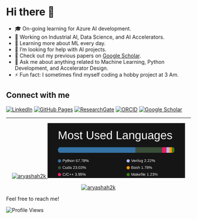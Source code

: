 # Hi there 👋

- 🎓 On-going learning for Azure AI development.
- 🔭 Working on Industrial AI, Data Science, and AI Accelerators.
- 🌱 Learning more about ML every day.
- 🤔 I’m looking for help with AI projects.
- 💼 Check out my previous papers on [Google Scholar](https://scholar.google.com/citations?user=0kupfkYAAAAJ&hl=en).
- 💬 Ask me about anything related to Machine Learning, Python Development, and Accelerator Design.
- ⚡ Fun fact: I sometimes find myself coding a hobby project at 3 Am.

## Connect with me
[![LinkedIn](https://img.shields.io/badge/LinkedIn-blue?style=flat&logo=linkedin)](https://www.linkedin.com/in/ahmad--rezaei/)
[![GitHub Pages](https://img.shields.io/badge/Website-lightgrey?style=flat&logo=github)](https://amd-rezaei.github.io/)
[![ResearchGate](https://img.shields.io/badge/ResearchGate-00CCBB?style=flat&logo=researchgate&logoColor=white)](https://www.researchgate.net/profile/Ahmad-Rezaei)
[![ORCID](https://img.shields.io/badge/ORCID-A6CE39?style=flat&logo=orcid&logoColor=white)](https://orcid.org/0000-0002-9232-6934)
[![Google Scholar](https://img.shields.io/badge/Google_Scholar-4285F4?style=flat&logo=google-scholar&logoColor=white)](https://scholar.google.com/citations?user=0kupfkYAAAAJ&hl=en)

---



<p align="center">
  <a href="https://streak-stats.demolab.com?user=amd-rezaei&theme=dark&hide_border=true" target="_blank">
    <picture><img align="" height='150px' src="https://streak-stats.demolab.com?user=amd-rezaei&theme=dark&hide_border=true" alt="aryashah2k" /></picture>
  </a>
  <a href="language_distribution.svg" target="_blank">
    <picture><img align="" height='150px' src="language_distribution.svg" /></picture>
  </a>
</p>

<p align="center">
  <a href="https://github-readme-stats.vercel.app/api?username=amd-rezaei&theme=dark&hide_border=true&include_all_commits=false&count_private=false" target="_blank">
    <picture><img align="" height='150px' src="https://github-readme-stats.vercel.app/api?username=amd-rezaei&theme=dark&hide_border=true&include_all_commits=false&count_private=false" alt="aryashah2k" /></picture>
  </a>
  <a href=" " target="_blank">
    
  </a>
</p>


Feel free to reach me!

![Profile Views](https://komarev.com/ghpvc/?username=amd-rezaei&color=blue)


